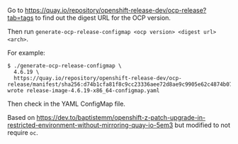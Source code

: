 Go to https://quay.io/repository/openshift-release-dev/ocp-release?tab=tags to find out the digest URL for the OCP version.

Then run `generate-ocp-release-configmap <ocp version> <digest url> <arch>`.

For example:
```
$ ./generate-ocp-release-configmap \
  4.6.19 \
  https://quay.io/repository/openshift-release-dev/ocp-release/manifest/sha256:d74b1cfa81f8c9cc23336aee72d8ae9c9905e62c4874b071317a078c316f8a70
wrote release-image-4.6.19-x86_64-configmap.yaml
```

Then check in the YAML ConfigMap file.

Based on https://dev.to/baptistemm/openshift-z-patch-upgrade-in-restricted-environment-without-mirroring-quay-io-5em3 but modified to not require `oc`.
